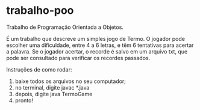 # trabalho-poo
Trabalho de Programação Orientada a Objetos.

É um trabalho que descreve um simples jogo de Termo. O jogador pode escolher uma dificuldade, entre 4 a 6 letras, e têm 6 tentativas para acertar a palavra. Se o jogador acertar, o recorde é salvo em um arquivo txt, que pode ser consultado para verificar os recordes passados.

Instruções de como rodar:

1) baixe todos os arquivos no seu computador;
2) no terminal, digite javac *.java
3) depois, digite java TermoGame
4) pronto!
